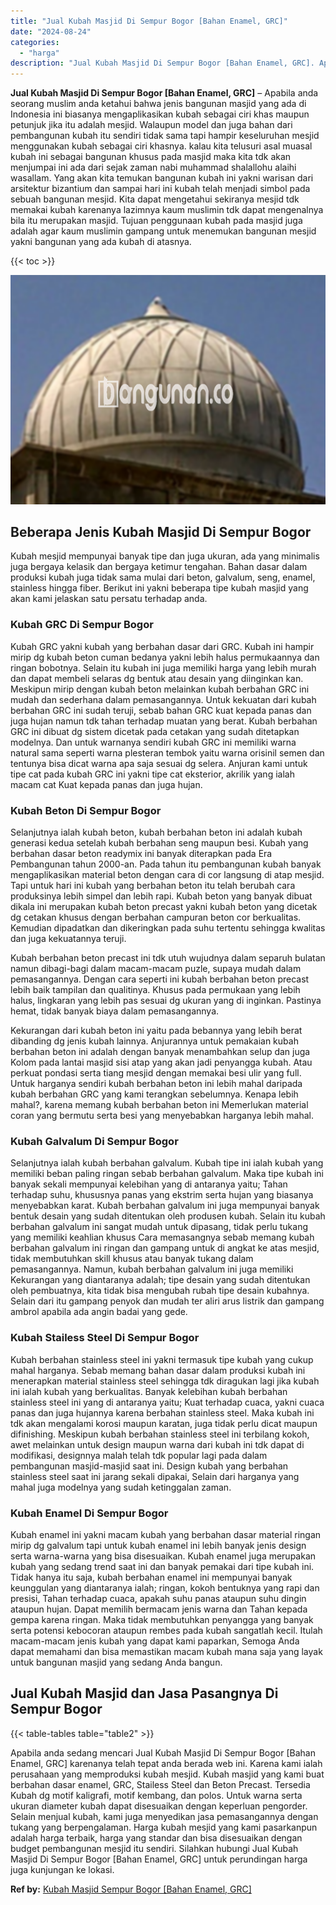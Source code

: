 ```yaml
---
title: "Jual Kubah Masjid Di Sempur Bogor [Bahan Enamel, GRC]"
date: "2024-08-24"
categories: 
  - "harga"
description: "Jual Kubah Masjid Di Sempur Bogor [Bahan Enamel, GRC]. Apabila anda sedang mencari Jual Kubah Masjid Di Sempur Bogor [Bahan Enamel, GRC] karenanya telah te..."
---
```


**Jual Kubah Masjid Di Sempur Bogor \[Bahan Enamel, GRC\]** – Apabila anda seorang muslim anda ketahui bahwa jenis bangunan masjid yang ada di Indonesia ini biasanya mengaplikasikan kubah sebagai ciri khas maupun petunjuk jika itu adalah mesjid. Walaupun model dan juga bahan dari pembangunan kubah itu sendiri tidak sama tapi hampir keseluruhan mesjid menggunakan kubah sebagai ciri khasnya. kalau kita telusuri asal muasal kubah ini sebagai bangunan khusus pada masjid maka kita tdk akan menjumpai ini ada dari sejak zaman nabi muhammad shalallohu alaihi wasallam. Yang akan kita temukan bangunan kubah ini yakni warisan dari arsitektur bizantium dan sampai hari ini kubah telah menjadi simbol pada sebuah bangunan mesjid. Kita dapat mengetahui sekiranya mesjid tdk memakai kubah karenanya lazimnya kaum muslimin tdk dapat mengenalnya bila itu merupakan masjid. Tujuan penggunaan kubah pada masjid juga adalah agar kaum muslimin gampang untuk menemukan bangunan mesjid yakni bangunan yang ada kubah di atasnya.

{{< toc >}}

![Jual Kubah Masjid Di Sempur Bogor [Bahan Enamel, GRC]](/images/jual-kubah-masjid-16.png)

## Beberapa Jenis Kubah Masjid Di Sempur Bogor

Kubah mesjid mempunyai banyak tipe dan juga ukuran, ada yang minimalis juga bergaya kelasik dan bergaya ketimur tengahan. Bahan dasar dalam produksi kubah juga tidak sama mulai dari beton, galvalum, seng, enamel, stainless hingga fiber. Berikut ini yakni beberapa tipe kubah masjid yang akan kami jelaskan satu persatu terhadap anda.

### Kubah GRC Di Sempur Bogor

Kubah GRC yakni kubah yang berbahan dasar dari GRC. Kubah ini hampir mirip dg kubah beton cuman bedanya yakni lebih halus permukaannya dan ringan bobotnya. Selain itu kubah ini juga memiliki harga yang lebih murah dan dapat membeli selaras dg bentuk atau desain yang diinginkan kan. Meskipun mirip dengan kubah beton melainkan kubah berbahan GRC ini mudah dan sederhana dalam pemasangannya. Untuk kekuatan dari kubah berbahan GRC ini sudah teruji, sebab bahan GRC kuat kepada panas dan juga hujan namun tdk tahan terhadap muatan yang berat. Kubah berbahan GRC ini dibuat dg sistem dicetak pada cetakan yang sudah ditetapkan modelnya. Dan untuk warnanya sendiri kubah GRC ini memiliki warna natural sama seperti warna plesteran tembok yaitu warna orisinil semen dan tentunya bisa dicat warna apa saja sesuai dg selera. Anjuran kami untuk tipe cat pada kubah GRC ini yakni tipe cat eksterior, akrilik yang ialah macam cat Kuat kepada panas dan juga hujan.

### Kubah Beton Di Sempur Bogor

Selanjutnya ialah kubah beton, kubah berbahan beton ini adalah kubah generasi kedua setelah kubah berbahan seng maupun besi. Kubah yang berbahan dasar beton readymix ini banyak diterapkan pada Era Pembangunan tahun 2000-an. Pada tahun itu pembangunan kubah banyak mengaplikasikan material beton dengan cara di cor langsung di atap mesjid. Tapi untuk hari ini kubah yang berbahan beton itu telah berubah cara produksinya lebih simpel dan lebih rapi. Kubah beton yang banyak dibuat dikala ini merupakan kubah beton precast yakni kubah beton yang dicetak dg cetakan khusus dengan berbahan campuran beton cor berkualitas. Kemudian dipadatkan dan dikeringkan pada suhu tertentu sehingga kwalitas dan juga kekuatannya teruji.

Kubah berbahan beton precast ini tdk utuh wujudnya dalam separuh bulatan namun dibagi-bagi dalam macam-macam puzle, supaya mudah dalam pemasangannya. Dengan cara seperti ini kubah berbahan beton precast lebih baik tampilan dan qualitinya. Khusus pada permukaan yang lebih halus, lingkaran yang lebih pas sesuai dg ukuran yang di inginkan. Pastinya hemat, tidak banyak biaya dalam pemasangannya.

Kekurangan dari kubah beton ini yaitu pada bebannya yang lebih berat dibanding dg jenis kubah lainnya. Anjurannya untuk pemakaian kubah berbahan beton ini adalah dengan banyak menambahkan selup dan juga Kolom pada lantai masjid sisi atap yang akan jadi penyangga kubah. Atau perkuat pondasi serta tiang mesjid dengan memakai besi ulir yang full. Untuk harganya sendiri kubah berbahan beton ini lebih mahal daripada kubah berbahan GRC yang kami terangkan sebelumnya. Kenapa lebih mahal?, karena memang kubah berbahan beton ini Memerlukan material coran yang bermutu serta besi yang menyebabkan harganya lebih mahal.

### Kubah Galvalum Di Sempur Bogor

Selanjutnya ialah kubah berbahan galvalum. Kubah tipe ini ialah kubah yang memiliki beban paling ringan sebab berbahan galvalum. Maka tipe kubah ini banyak sekali mempunyai kelebihan yang di antaranya yaitu; Tahan terhadap suhu, khususnya panas yang ekstrim serta hujan yang biasanya menyebabkan karat. Kubah berbahan galvalum ini juga mempunyai banyak bentuk desain yang sudah ditentukan oleh produsen kubah. Selain itu kubah berbahan galvalum ini sangat mudah untuk dipasang, tidak perlu tukang yang memiliki keahlian khusus Cara memasangnya sebab memang kubah berbahan galvalum ini ringan dan gampang untuk di angkat ke atas mesjid, tidak membutuhkan skill khusus atau banyak tukang dalam pemasangannya. Namun, kubah berbahan galvalum ini juga memiliki Kekurangan yang diantaranya adalah; tipe desain yang sudah ditentukan oleh pembuatnya, kita tidak bisa mengubah rubah tipe desain kubahnya. Selain dari itu gampang penyok dan mudah ter aliri arus listrik dan gampang ambrol apabila ada angin badai yang gede.

### Kubah Stailess Steel Di Sempur Bogor

Kubah berbahan stainless steel ini yakni termasuk tipe kubah yang cukup mahal harganya. Sebab memang bahan dasar dalam produksi kubah ini menerapkan material stainless steel sehingga tdk diragukan lagi jika kubah ini ialah kubah yang berkualitas. Banyak kelebihan kubah berbahan stainless steel ini yang di antaranya yaitu; Kuat terhadap cuaca, yakni cuaca panas dan juga hujannya karena berbahan stainless steel. Maka kubah ini tdk akan mengalami korosi maupun karatan, juga tidak perlu dicat maupun difinishing. Meskipun kubah berbahan stainless steel ini terbilang kokoh, awet melainkan untuk design maupun warna dari kubah ini tdk dapat di modifikasi, designnya malah telah tdk popular lagi pada dalam pembangunan masjid-masjid saat ini. Design kubah yang berbahan stainless steel saat ini jarang sekali dipakai, Selain dari harganya yang mahal juga modelnya yang sudah ketinggalan zaman.

### Kubah Enamel Di Sempur Bogor

Kubah enamel ini yakni macam kubah yang berbahan dasar material ringan mirip dg galvalum tapi untuk kubah enamel ini lebih banyak jenis design serta warna-warna yang bisa disesuaikan. Kubah enamel juga merupakan kubah yang sedang trend saat ini dan banyak pemakai dari tipe kubah ini. Tidak hanya itu saja, kubah berbahan enamel ini mempunyai banyak keunggulan yang diantaranya ialah; ringan, kokoh bentuknya yang rapi dan presisi, Tahan terhadap cuaca, apakah suhu panas ataupun suhu dingin ataupun hujan. Dapat memilih bermacam jenis warna dan Tahan kepada gempa karena ringan. Maka tidak membutuhkan penyangga yang banyak serta potensi kebocoran ataupun rembes pada kubah sangatlah kecil. Itulah macam-macam jenis kubah yang dapat kami paparkan, Semoga Anda dapat memahami dan bisa memastikan macam kubah mana saja yang layak untuk bangunan masjid yang sedang Anda bangun.

## Jual Kubah Masjid dan Jasa Pasangnya Di Sempur Bogor

{{< table-tables table="table2" >}}

Apabila anda sedang mencari Jual Kubah Masjid Di Sempur Bogor \[Bahan Enamel, GRC\] karenanya telah tepat anda berada web ini. Karena kami ialah perusahaan yang memproduksi kubah mesjid. Kubah masjid yang kami buat berbahan dasar enamel, GRC, Stailess Steel dan Beton Precast. Tersedia Kubah dg motif kaligrafi, motif kembang, dan polos. Untuk warna serta ukuran diameter kubah dapat disesuaikan dengan keperluan pengorder. Selain menjual kubah, kami juga menyedikan jasa pemasangannya dengan tukang yang berpengalaman. Harga kubah mesjid yang kami pasarkanpun adalah harga terbaik, harga yang standar dan bisa disesuaikan dengan budget pembangunan mesjid itu sendiri. Silahkan hubungi Jual Kubah Masjid Di Sempur Bogor \[Bahan Enamel, GRC\] untuk perundingan harga juga kunjungan ke lokasi.

**Ref by:** [Kubah Masjid Sempur Bogor [Bahan Enamel, GRC]](https://id.wikipedia.org/wiki/Kubah)
